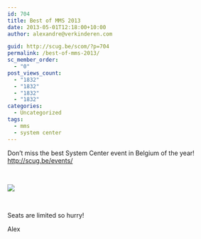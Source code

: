 ```yaml
---
id: 704
title: Best of MMS 2013
date: 2013-05-01T12:18:00+10:00
author: alexandre@verkinderen.com

guid: http://scug.be/scom/?p=704
permalink: /best-of-mms-2013/
sc_member_order:
  - "0"
post_views_count:
  - "1832"
  - "1832"
  - "1832"
  - "1832"
categories:
  - Uncategorized
tags:
  - mms
  - system center
---
```

Don’t miss the best System Center event in Belgium of the year! <http://scug.be/events/>

&#160;

![](http://scug.be/events/files/2013/04/MMS-Cover1.png) 

&#160;

Seats are limited so hurry!

Alex
